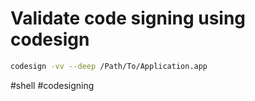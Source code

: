 # Validate code signing using codesign

```sh
codesign -vv --deep /Path/To/Application.app
```

#shell #codesigning 